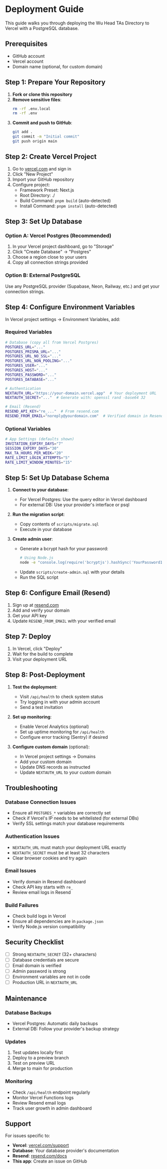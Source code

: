 # Deployment Guide

This guide walks you through deploying the Wu Head TAs Directory to Vercel with a PostgreSQL database.

## Prerequisites

- GitHub account
- Vercel account
- Domain name (optional, for custom domain)

## Step 1: Prepare Your Repository

1. **Fork or clone this repository**
2. **Remove sensitive files**:
   ```bash
   rm -rf .env.local
   rm -rf .env
   ```
3. **Commit and push to GitHub**:
   ```bash
   git add .
   git commit -m "Initial commit"
   git push origin main
   ```

## Step 2: Create Vercel Project

1. Go to [vercel.com](https://vercel.com) and sign in
2. Click "New Project"
3. Import your GitHub repository
4. Configure project:
   - Framework Preset: Next.js
   - Root Directory: ./
   - Build Command: `pnpm build` (auto-detected)
   - Install Command: `pnpm install` (auto-detected)

## Step 3: Set Up Database

### Option A: Vercel Postgres (Recommended)

1. In your Vercel project dashboard, go to "Storage"
2. Click "Create Database" → "Postgres"
3. Choose a region close to your users
4. Copy all connection strings provided

### Option B: External PostgreSQL

Use any PostgreSQL provider (Supabase, Neon, Railway, etc.) and get your connection strings.

## Step 4: Configure Environment Variables

In Vercel project settings → Environment Variables, add:

### Required Variables

```bash
# Database (copy all from Vercel Postgres)
POSTGRES_URL="..."
POSTGRES_PRISMA_URL="..."
POSTGRES_URL_NO_SSL="..."
POSTGRES_URL_NON_POOLING="..."
POSTGRES_USER="..."
POSTGRES_HOST="..."
POSTGRES_PASSWORD="..."
POSTGRES_DATABASE="..."

# Authentication
NEXTAUTH_URL="https://your-domain.vercel.app"  # Your deployment URL
NEXTAUTH_SECRET="..."  # Generate with: openssl rand -base64 32

# Email (Resend)
RESEND_API_KEY="re_..."  # From resend.com
RESEND_FROM_EMAIL="noreply@yourdomain.com"  # Verified domain in Resend
```

### Optional Variables

```bash
# App Settings (defaults shown)
INVITATION_EXPIRY_DAYS="7"
SESSION_EXPIRY_DAYS="30"
MAX_TA_HOURS_PER_WEEK="20"
RATE_LIMIT_LOGIN_ATTEMPTS="5"
RATE_LIMIT_WINDOW_MINUTES="15"
```

## Step 5: Set Up Database Schema

1. **Connect to your database**:
   - For Vercel Postgres: Use the query editor in Vercel dashboard
   - For external DB: Use your provider's interface or psql

2. **Run the migration script**:
   - Copy contents of `scripts/migrate.sql`
   - Execute in your database

3. **Create admin user**:
   - Generate a bcrypt hash for your password:
     ```bash
     # Using Node.js
     node -e "console.log(require('bcryptjs').hashSync('YourPassword123!', 10))"
     ```
   - Update `scripts/create-admin.sql` with your details
   - Run the SQL script

## Step 6: Configure Email (Resend)

1. Sign up at [resend.com](https://resend.com)
2. Add and verify your domain
3. Get your API key
4. Update `RESEND_FROM_EMAIL` with your verified email

## Step 7: Deploy

1. In Vercel, click "Deploy"
2. Wait for the build to complete
3. Visit your deployment URL

## Step 8: Post-Deployment

1. **Test the deployment**:
   - Visit `/api/health` to check system status
   - Try logging in with your admin account
   - Send a test invitation

2. **Set up monitoring**:
   - Enable Vercel Analytics (optional)
   - Set up uptime monitoring for `/api/health`
   - Configure error tracking (Sentry) if desired

3. **Configure custom domain** (optional):
   - In Vercel project settings → Domains
   - Add your custom domain
   - Update DNS records as instructed
   - Update `NEXTAUTH_URL` to your custom domain

## Troubleshooting

### Database Connection Issues
- Ensure all `POSTGRES_*` variables are correctly set
- Check if Vercel's IP needs to be whitelisted (for external DBs)
- Verify SSL settings match your database requirements

### Authentication Issues
- `NEXTAUTH_URL` must match your deployment URL exactly
- `NEXTAUTH_SECRET` must be at least 32 characters
- Clear browser cookies and try again

### Email Issues
- Verify domain in Resend dashboard
- Check API key starts with `re_`
- Review email logs in Resend

### Build Failures
- Check build logs in Vercel
- Ensure all dependencies are in `package.json`
- Verify Node.js version compatibility

## Security Checklist

- [ ] Strong `NEXTAUTH_SECRET` (32+ characters)
- [ ] Database credentials are secure
- [ ] Email domain is verified
- [ ] Admin password is strong
- [ ] Environment variables are not in code
- [ ] Production URL in `NEXTAUTH_URL`

## Maintenance

### Database Backups
- Vercel Postgres: Automatic daily backups
- External DB: Follow your provider's backup strategy

### Updates
1. Test updates locally first
2. Deploy to a preview branch
3. Test on preview URL
4. Merge to main for production

### Monitoring
- Check `/api/health` endpoint regularly
- Monitor Vercel Functions logs
- Review Resend email logs
- Track user growth in admin dashboard

## Support

For issues specific to:
- **Vercel**: [vercel.com/support](https://vercel.com/support)
- **Database**: Your database provider's documentation
- **Resend**: [resend.com/docs](https://resend.com/docs)
- **This app**: Create an issue on GitHub